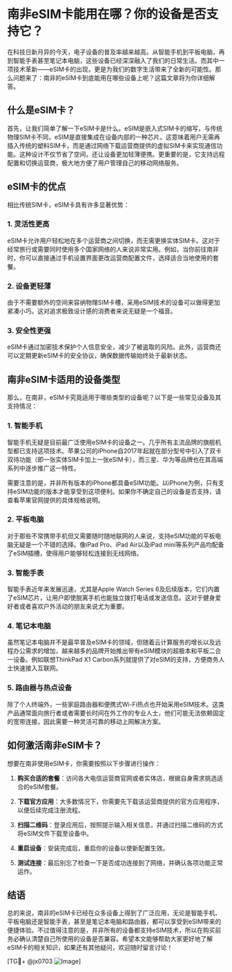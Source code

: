 # 南非eSIM卡能用在哪？你的设备是否支持它？

在科技日新月异的今天，电子设备的普及率越来越高。从智能手机到平板电脑，再到智能手表甚至笔记本电脑，这些设备已经深深融入了我们的日常生活。而其中一项技术革新——eSIM卡的出现，更是为我们的数字生活带来了全新的可能性。那么问题来了：南非的eSIM卡到底能用在哪些设备上呢？这篇文章将为你详细解答。

## 什么是eSIM卡？

首先，让我们简单了解一下eSIM卡是什么。eSIM是嵌入式SIM卡的缩写，与传统物理SIM卡不同，eSIM是直接集成在设备内部的一种芯片。这意味着用户无需再插入传统的塑料SIM卡，而是通过网络下载运营商提供的虚拟SIM卡来实现通信功能。这种设计不仅节省了空间，还让设备更加轻薄便携。更重要的是，它支持远程配置和切换运营商，极大地方便了用户管理自己的移动网络服务。

## eSIM卡的优点

相比传统SIM卡，eSIM卡具有许多显著优势：

### 1. 灵活性更高
eSIM卡允许用户轻松地在多个运营商之间切换，而无需更换实体SIM卡。这对于经常旅行或需要同时使用多个国家网络的人来说非常实用。例如，当你前往南非时，你可以直接通过手机设置界面更改运营商配置文件，选择适合当地使用的套餐。

### 2. 设备更轻薄
由于不需要额外的空间来容纳物理SIM卡槽，采用eSIM技术的设备可以做得更加紧凑小巧。这对追求极致设计感的消费者来说无疑是一个福音。

### 3. 安全性更强
eSIM卡通过加密技术保护个人信息安全，减少了被盗取的风险。此外，运营商还可以定期更新eSIM卡的安全协议，确保数据传输始终处于最新状态。

## 南非eSIM卡适用的设备类型

那么，在南非，eSIM卡究竟适用于哪些类型的设备呢？以下是一些常见设备及其支持情况：

### 1. 智能手机
智能手机无疑是目前最广泛使用eSIM卡的设备之一。几乎所有主流品牌的旗舰机型都已支持这项技术。苹果公司的iPhone自2017年起就在部分型号中引入了双卡双待功能（即一张实体SIM卡加上一张eSIM卡），而三星、华为等品牌也在其高端系列中逐步推广这一特性。

需要注意的是，并非所有版本的iPhone都具备eSIM功能。以iPhone为例，只有支持eSIM功能的版本才能享受到这项便利。如果你不确定自己的设备是否支持，请查看苹果官网提供的具体规格说明。

### 2. 平板电脑
对于那些不常携带手机但又需要随时随地联网的人来说，支持eSIM功能的平板电脑无疑是一个不错的选择。像iPad Pro、iPad Air以及iPad mini等系列产品均配备了eSIM插槽，使得用户能够轻松连接到无线网络。

### 3. 智能手表
智能手表近年来发展迅速，尤其是Apple Watch Series 6及后续版本，它们内置了eSIM芯片，让用户即使脱离手机也能独立拨打电话或发送信息。这对于健身爱好者或者喜欢户外活动的朋友来说尤为重要。

### 4. 笔记本电脑
虽然笔记本电脑并不是最早普及eSIM卡的领域，但随着云计算服务的增长以及远程办公需求的增加，越来越多的品牌开始推出带有eSIM模块的超极本和平板二合一设备。例如联想ThinkPad X1 Carbon系列就提供了对eSIM的支持，方便商务人士快速接入互联网。

### 5. 路由器与热点设备
除了个人终端外，一些家庭路由器和便携式Wi-Fi热点也开始采用eSIM技术。这类产品通常面向旅行者或者需要长时间在外工作的专业人士，他们可能无法依赖固定的宽带连接，因此需要一种灵活可靠的移动上网解决方案。

## 如何激活南非eSIM卡？

想要在南非使用eSIM卡，你需要按照以下步骤进行操作：

1. **购买合适的套餐**：访问各大电信运营商官网或者实体店，根据自身需求挑选适合的eSIM套餐。
   
2. **下载官方应用**：大多数情况下，你需要先下载该运营商提供的官方应用程序，以便后续完成注册流程。

3. **扫描二维码**：登录应用后，按照提示输入相关信息，并通过扫描二维码的方式将eSIM文件下载至设备中。

4. **重启设备**：安装完成后，重启你的设备以使新配置生效。

5. **测试连接**：最后别忘了检查一下是否成功连接到了网络，并确认各项功能正常运作。

## 结语

总的来说，南非的eSIM卡已经在众多设备上得到了广泛应用，无论是智能手机、平板电脑还是智能手表，甚至是笔记本电脑和路由器，都可以享受到eSIM带来的便捷体验。不过值得注意的是，并非所有的设备都支持eSIM技术，所以在购买前务必确认清楚自己所使用的设备是否兼容。希望本文能够帮助大家更好地了解eSIM卡的相关知识，如果还有其他疑问，欢迎随时留言讨论！

[TG💪+ @jx0703 ![Image](https://github.com/user-attachments/assets/dbca1d08-cadb-493c-b0ec-ad6f7a83f270)]